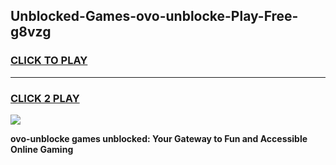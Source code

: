 
## Unblocked-Games-ovo-unblocke-Play-Free-g8vzg
<h3>
<a href="https://premium76.site?title=ovo-unblocke&ref=19M">CLICK TO PLAY</a></h3>
<hr>

<h3>
<a href="https://premium76.site?title=ovo-unblocke&ref=19M">CLICK 2 PLAY</a>
  
</h3>

<a href="https://premium76.site?title=ovo-unblocke&ref=19M"><img src="https://clearcache.store/games.png"></a>


**ovo-unblocke games unblocked: Your Gateway to Fun and Accessible Online Gaming**
